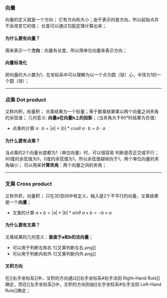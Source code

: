 ### 向量
向量的定义就是一个方向；
它有方向和大小；由于表示的是方向，所以起始点并不会改变它的值；
长度可以通过勾股定理计算出来；

#### 为什么要有向量？
用来表示一个**方向**：向量有长度，所以用单位向量来表示方向；

#### 向量标准化
把向量的大小置为1，在坐标系中可以理解为以一个点为圆（球）心，半径为1的一个圆（球）；
***
### 点乘 Dot product
又称内积，标量积；
点乘结果为一个标量；等于数乘结果乘以两个向量之间夹角的余弦值；
几何意义: **向量a在向量b上的投影**；（当夹角大于90°时结果为负值）
-   点乘的计算
    $a ·b = |a|*|b|*cosθ$
    $a·b = b·a$

#### 为什么要有**点乘？**
当点乘的2个向量长度都为1（单位向量）时，可以很容易 判断是否正交或平行；
90度的余弦值为0，0度的余弦值为1，所以余弦值越倾向于1，两个单位向量的夹角越小；
可以用来**计算夹角**：两个向量之间的夹角；
***
### 叉乘 Cross product
又称外积，向量积；
只在3D空间中有定义，输入是2个不平行的向量，叉乘结果是一个**向量**；
-   叉乘的计算
    $a×b = |a|*|b|*sinθ$
    $a×b = -b×a$

#### 为什么要有**叉乘？**
叉乘结果的几何意义：**垂直于a和b的法向量**；
-   可以用于判断左和右
    ![[叉乘判断左右.png]]
-   可以用于判断内和外
    ![[叉乘判断内外.png]]

#### 叉积方向
在[[右手坐标系]]中，叉积的方向通过[[右手坐标系#右手法则 Right-Hand Rule]]确定，而在[[左手坐标系]]中，叉积的方向则由[[左手坐标系#左手法则 Left-Hand Rule]]确定；
